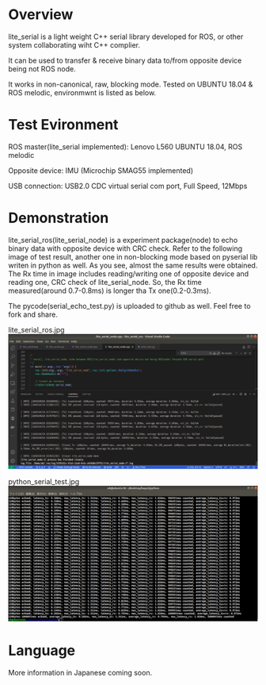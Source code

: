 # Overview
lite_serial is a light weight C++ serial library developed for ROS, or other system collaborating wiht C++ complier.

It can be used to transfer & receive binary data to/from opposite device being not ROS node.

It works in non-canonical, raw, blocking mode. Tested on UBUNTU 18.04 & ROS melodic, environmwnt is listed as below.


# Test Evironment
ROS master(lite_serial implemented): Lenovo L560 UBUNTU 18.04, ROS melodic

Opposite device: IMU (Microchip SMAG55 implemented)

USB connection: USB2.0 CDC virtual serial com port, Full Speed, 12Mbps


# Demonstration
lite_serial_ros(lite_serial_node) is a experiment package(node) to echo binary data with opposite device with CRC check.
Refer to the following image of test result, another one in non-blocking mode based on pyserial lib writen in python as well.
As you see, almost the same results were obtained. The Rx time in image includes reading/writing one of opposite device
and reading one, CRC check of lite_serial_node. So, the Rx time measured(around 0.7-0.8ms) is longer tha Tx one(0.2-0.3ms).

The pycode(serial_echo_test.py) is uploaded to github as well. Feel free to fork and share.


lite_serial_ros.jpg
![alt text](https://github.com/soarbear/lite_serial_ros/blob/main/image/lite_serial_ros.jpg)

python_serial_test.jpg
![alt text](https://github.com/soarbear/lite_serial_ros/blob/main/image/python_serial_test.jpg)

# Language
More information in Japanese coming soon.
